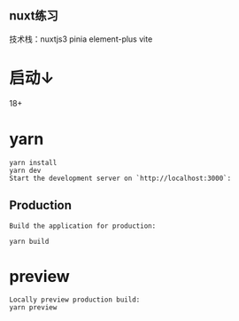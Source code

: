 ## nuxt练习

技术栈：nuxtjs3 pinia element-plus vite

# 启动↓

18+

# yarn

```
yarn install
yarn dev
Start the development server on `http://localhost:3000`:
```

## Production

```
Build the application for production:

yarn build
```

# preview

```
Locally preview production build:
yarn preview
```
